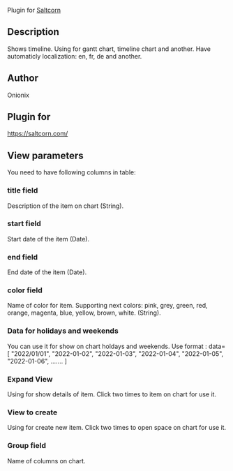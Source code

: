 
Plugin for [Saltcorn](https://saltcorn.com/) 

## Description
Shows timeline. Using for gantt chart, timeline chart and another.
Have automaticly localization: en, fr, de and another.

## Author
Onionix

## Plugin for
https://saltcorn.com/


## View parameters

You need to have following columns in table:

### title field
Description of the item on chart (String).

### start field
Start date of the item (Date).

### end field
End date of the item (Date).

### color field
Name of color for item. Supporting next colors: pink, grey, green, red, orange, magenta, blue, yellow, brown, white. (String).

### Data for holidays and weekends

You can use it for show on chart holdays and weekends. Use format : 
         data= [
        "2022/01/01",
        "2022-01-02",
        "2022-01-03",
        "2022-01-04",
        "2022-01-05",
        "2022-01-06",
		.......
		]
### Expand View

Using for show details of item. Click two times to item on chart for use it.

### View to create

Using for create new item. Click two times to open space on chart for use it.

### Group field

Name of columns on chart.



